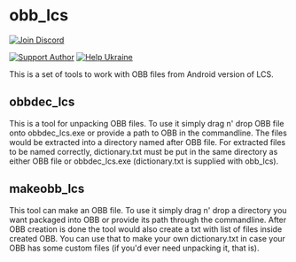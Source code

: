 # obb_lcs
[![Join Discord](https://img.shields.io/badge/discord-join-7289DA.svg?logo=discord&longCache=true&style=flat)](https://discord.gg/EPjzhC6n)

[![Support Author](https://img.shields.io/badge/support-author-blue)](https://bit.ly/3sX2oMk) [![Help Ukraine](https://img.shields.io/badge/help-ukraine-yellow)](https://bit.ly/3afhuGm)

This is a set of tools to work with OBB files from Android version of LCS.

## obbdec_lcs
This is a tool for unpacking OBB files. To use it simply drag n' drop OBB file onto obbdec_lcs.exe or provide a path to OBB in the commandline. The files would be extracted into a directory named after OBB file. For extracted files to be named correctly, dictionary.txt must be put in the same directory as either OBB file or obbdec_lcs.exe (dictionary.txt is supplied with obb_lcs).

## makeobb_lcs
This tool can make an OBB file. To use it simply drag n' drop a directory you want packaged into OBB or provide its path through the commandline. After OBB creation is done the tool would also create a txt with list of files inside created OBB. You can use that to make your own dictionary.txt in case your OBB has some custom files (if you'd ever need unpacking it, that is).
